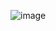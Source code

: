 ![image](https://github.com/alperak/linux-kernel-module-driver-examples/assets/55832382/d12e9f40-cb6f-45eb-a629-b6cde9a1d271)

